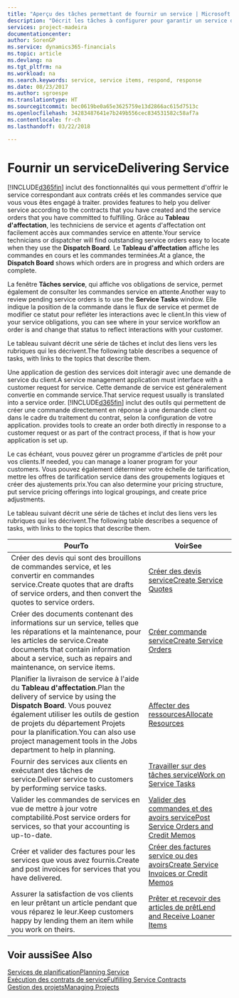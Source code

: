 ```yaml
---
title: "Aperçu des tâches permettant de fournir un service | Microsoft Docs"
description: "Décrit les tâches à configurer pour garantir un service de qualité et respecter les engagement vis-à-vis des clients."
services: project-madeira
documentationcenter: 
author: SorenGP
ms.service: dynamics365-financials
ms.topic: article
ms.devlang: na
ms.tgt_pltfrm: na
ms.workload: na
ms.search.keywords: service, service items, respond, response
ms.date: 08/23/2017
ms.author: sgroespe
ms.translationtype: HT
ms.sourcegitcommit: bec0619be0a65e3625759e13d2866ac615d7513c
ms.openlocfilehash: 34283487641e7b249b556cec834531582c58af7a
ms.contentlocale: fr-ch
ms.lasthandoff: 03/22/2018

---
```

# <a name="delivering-service"></a><span data-ttu-id="925ab-103">Fournir un service</span><span class="sxs-lookup"><span data-stu-id="925ab-103">Delivering Service</span></span>
[!INCLUDE[d365fin](includes/d365fin_md.md)]<span data-ttu-id="925ab-104"> inclut des fonctionnalités qui vous permettent d'offrir le service correspondant aux contrats créés et les commandes service que vous vous êtes engagé à traiter.</span><span class="sxs-lookup"><span data-stu-id="925ab-104"> provides features to help you deliver service according to the contracts that you have created and the service orders that you have committed to fulfilling.</span></span> <span data-ttu-id="925ab-105">Grâce au **Tableau d'affectation**, les techniciens de service et agents d'affectation ont facilement accès aux commandes service en attente.</span><span class="sxs-lookup"><span data-stu-id="925ab-105">Your service technicians or dispatcher will find outstanding service orders easy to locate when they use the **Dispatch Board**.</span></span> <span data-ttu-id="925ab-106">Le **Tableau d'affectation** affiche les commandes en cours et les commandes terminées.</span><span class="sxs-lookup"><span data-stu-id="925ab-106">At a glance, the **Dispatch Board** shows which orders are in progress and which orders are complete.</span></span>  
  
<span data-ttu-id="925ab-107">La fenêtre **Tâches service**, qui affiche vos obligations de service, permet également de consulter les commandes service en attente.</span><span class="sxs-lookup"><span data-stu-id="925ab-107">Another way to review pending service orders is to use the **Service Tasks** window.</span></span> <span data-ttu-id="925ab-108">Elle indique la position de la commande dans le flux de service et permet de modifier ce statut pour refléter les interactions avec le client.</span><span class="sxs-lookup"><span data-stu-id="925ab-108">In this view of your service obligations, you can see where in your service workflow an order is and change that status to reflect interactions with your customer.</span></span>  
  
<span data-ttu-id="925ab-109">Le tableau suivant décrit une série de tâches et inclut des liens vers les rubriques qui les décrivent.</span><span class="sxs-lookup"><span data-stu-id="925ab-109">The following table describes a sequence of tasks, with links to the topics that describe them.</span></span>   

<span data-ttu-id="925ab-110">Une application de gestion des services doit interagir avec une demande de service du client.</span><span class="sxs-lookup"><span data-stu-id="925ab-110">A service management application must interface with a customer request for service.</span></span> <span data-ttu-id="925ab-111">Cette demande de service est généralement convertie en commande service.</span><span class="sxs-lookup"><span data-stu-id="925ab-111">That service request usually is translated into a service order.</span></span> [!INCLUDE[d365fin](includes/d365fin_md.md)]<span data-ttu-id="925ab-112"> inclut des outils qui permettent de créer une commande directement en réponse à une demande client ou dans le cadre du traitement du contrat, selon la configuration de votre application.</span><span class="sxs-lookup"><span data-stu-id="925ab-112"> provides tools to create an order both directly in response to a customer request or as part of the contract process, if that is how your application is set up.</span></span>  
  
<span data-ttu-id="925ab-113">Le cas échéant, vous pouvez gérer un programme d'articles de prêt pour vos clients.</span><span class="sxs-lookup"><span data-stu-id="925ab-113">If needed, you can manage a loaner program for your customers.</span></span> <span data-ttu-id="925ab-114">Vous pouvez également déterminer votre échelle de tarification, mettre les offres de tarification service dans des groupements logiques et créer des ajustements prix.</span><span class="sxs-lookup"><span data-stu-id="925ab-114">You can also determine your pricing structure, put service pricing offerings into logical groupings, and create price adjustments.</span></span>  
  
<span data-ttu-id="925ab-115">Le tableau suivant décrit une série de tâches et inclut des liens vers les rubriques qui les décrivent.</span><span class="sxs-lookup"><span data-stu-id="925ab-115">The following table describes a sequence of tasks, with links to the topics that describe them.</span></span>   
  
|<span data-ttu-id="925ab-116">**Pour**</span><span class="sxs-lookup"><span data-stu-id="925ab-116">**To**</span></span>|<span data-ttu-id="925ab-117">**Voir**</span><span class="sxs-lookup"><span data-stu-id="925ab-117">**See**</span></span>|  
|------------|-------------|  
|<span data-ttu-id="925ab-118">Créer des devis qui sont des brouillons de commandes service, et les convertir en commandes service.</span><span class="sxs-lookup"><span data-stu-id="925ab-118">Create quotes that are drafts of service orders, and then convert the quotes to service orders.</span></span>|[<span data-ttu-id="925ab-119">Créer des devis service</span><span class="sxs-lookup"><span data-stu-id="925ab-119">Create Service Quotes</span></span>](service-how-to-create-service-quotes.md)|
|<span data-ttu-id="925ab-120">Créer des documents contenant des informations sur un service, telles que les réparations et la maintenance, pour les articles de service.</span><span class="sxs-lookup"><span data-stu-id="925ab-120">Create documents that contain information about a service, such as repairs and maintenance, on service items.</span></span>|[<span data-ttu-id="925ab-121">Créer commande service</span><span class="sxs-lookup"><span data-stu-id="925ab-121">Create Service Orders</span></span>](service-how-to-create-service-orders.md)|
|<span data-ttu-id="925ab-122">Planifier la livraison de service à l'aide du **Tableau d'affectation**.</span><span class="sxs-lookup"><span data-stu-id="925ab-122">Plan the delivery of service by using the **Dispatch Board**.</span></span> <span data-ttu-id="925ab-123">Vous pouvez également utiliser les outils de gestion de projets du département Projets pour la planification.</span><span class="sxs-lookup"><span data-stu-id="925ab-123">You can also use project management tools in the Jobs department to help in planning.</span></span>|[<span data-ttu-id="925ab-124">Affecter des ressources</span><span class="sxs-lookup"><span data-stu-id="925ab-124">Allocate Resources</span></span>](service-how-to-allocate-resources.md)|  
|<span data-ttu-id="925ab-125">Fournir des services aux clients en exécutant des tâches de service.</span><span class="sxs-lookup"><span data-stu-id="925ab-125">Deliver service to customers by performing service tasks.</span></span>|[<span data-ttu-id="925ab-126">Travailler sur des tâches service</span><span class="sxs-lookup"><span data-stu-id="925ab-126">Work on Service Tasks</span></span>](service-how-to-work-on-service-tasks.md)|  
|<span data-ttu-id="925ab-127">Valider les commandes de services en vue de mettre à jour votre comptabilité.</span><span class="sxs-lookup"><span data-stu-id="925ab-127">Post service orders for services, so that your accounting is up-to-date.</span></span>|[<span data-ttu-id="925ab-128">Valider des commandes et des avoirs service</span><span class="sxs-lookup"><span data-stu-id="925ab-128">Post Service Orders and Credit Memos</span></span>](service-how-to-post-service-orders.md)|  
|<span data-ttu-id="925ab-129">Créer et valider des factures pour les services que vous avez fournis.</span><span class="sxs-lookup"><span data-stu-id="925ab-129">Create and post invoices for services that you have delivered.</span></span>|[<span data-ttu-id="925ab-130">Créer des factures service ou des avoirs</span><span class="sxs-lookup"><span data-stu-id="925ab-130">Create Service Invoices or Credit Memos</span></span>](service-how-create-invoices.md)|  
|<span data-ttu-id="925ab-131">Assurer la satisfaction de vos clients en leur prêtant un article pendant que vous réparez le leur.</span><span class="sxs-lookup"><span data-stu-id="925ab-131">Keep customers happy by lending them an item while you work on theirs.</span></span>| [<span data-ttu-id="925ab-132">Prêter et recevoir des articles de prêt</span><span class="sxs-lookup"><span data-stu-id="925ab-132">Lend and Receive Loaner Items</span></span>](service-how-to-lend-receive-loaners.md)|
  
## <a name="see-also"></a><span data-ttu-id="925ab-133">Voir aussi</span><span class="sxs-lookup"><span data-stu-id="925ab-133">See Also</span></span>  
[<span data-ttu-id="925ab-134">Services de planification</span><span class="sxs-lookup"><span data-stu-id="925ab-134">Planning Service</span></span>](service-plan-service.md)  
[<span data-ttu-id="925ab-135">Exécution des contrats de service</span><span class="sxs-lookup"><span data-stu-id="925ab-135">Fulfilling Service Contracts</span></span>](service-fulfill-service-contracts.md)  
[<span data-ttu-id="925ab-136">Gestion des projets</span><span class="sxs-lookup"><span data-stu-id="925ab-136">Managing Projects</span></span>](projects-manage-projects.md)  

